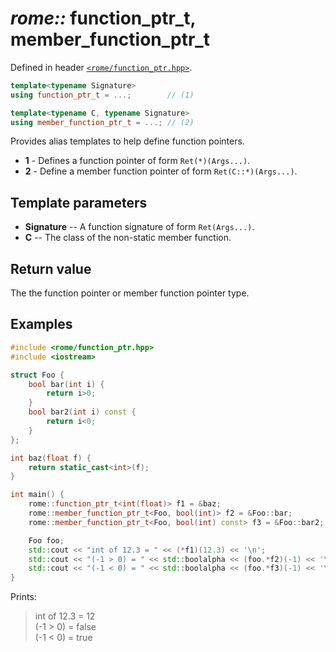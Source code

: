 # _rome::_ **function_ptr_t**, **member_function_ptr_t**

Defined in header [`<rome/function_ptr.hpp>`](../include/rome/function_ptr.hpp).

```cpp
template<typename Signature>
using function_ptr_t = ...;        // (1)

template<typename C, typename Signature>
using member_function_ptr_t = ...; // (2)
```

Provides alias templates to help define function pointers.

- **1** - Defines a function pointer of form `Ret(*)(Args...)`.
- **2** - Define a member function pointer of form `Ret(C::*)(Args...)`.

## Template parameters

- **Signature** -- A function signature of form `Ret(Args...)`.
- **C** -- The class of the non-static member function.

## Return value

The the function pointer or member function pointer type.

## Examples

```cpp
#include <rome/function_ptr.hpp>
#include <iostream>

struct Foo {
    bool bar(int i) {
        return i>0;
    }
    bool bar2(int i) const {
        return i<0;
    }
};

int baz(float f) {
    return static_cast<int>(f);
}

int main() {
    rome::function_ptr_t<int(float)> f1 = &baz;
    rome::member_function_ptr_t<Foo, bool(int)> f2 = &Foo::bar;
    rome::member_function_ptr_t<Foo, bool(int) const> f3 = &Foo::bar2;

    Foo foo;
    std::cout << "int of 12.3 = " << (*f1)(12.3) << '\n';
    std::cout << "(-1 > 0) = " << std::boolalpha << (foo.*f2)(-1) << '\n';
    std::cout << "(-1 < 0) = " << std::boolalpha << (foo.*f3)(-1) << '\n';
}
```

Prints:
> int of 12.3 = 12  
> (-1 > 0) = false  
> (-1 < 0) = true
